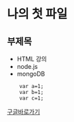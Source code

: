 나의 첫 파일
=========

부제목
---------

* HTML 강의
* node.js
* mongoDB

```
	var a=1;
	var b=1;
	var c=1;
```
[구글바로가기](http://www.google.com)
